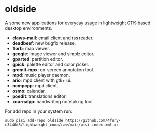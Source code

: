 # oldside
A some new applications for everyday usage in lightweight GTK-based desktop environments.

- **claws-mail**: email client and rss reader.
- **deadbeef**: new bugfix release.
- **florb**: map viewer.
- **geeqie**: image viewer and simple editor.
- **gparted**: partition editor.
- **gpick**: palette editor and color picker.
- **gromit-mpx**: on-screen annotation tool.
- **mpd**: music player daemon.
- **ario**: mpd client with gtk+ ui.
- **ncmpcpp**: mpd client.
- **osmo**: calendar.
- **poedit**: translations editor.
- **xournalpp**: handwriting notetaking tool.

For add repo in your system run:

```
sudo pisi add-repo oldside https://github.com/4fury-c3440d8/lightweight_coma/raw/main/pisi-index.xml.xz
```
